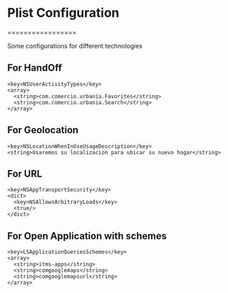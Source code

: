 # Plist Configuration
=================

Some configurations for different technologies

## For HandOff ##
```
<key>NSUserActivityTypes</key>
<array>
  <string>com.comercio.urbania.Favorites</string>
  <string>com.comercio.urbania.Search</string>
</array>
```
## For Geolocation ##
```
<key>NSLocationWhenInUseUsageDescription</key>
<string>Usaremos su localizacion para ubicar su nuevo hogar</string>
```
## For URL ##
```
<key>NSAppTransportSecurity</key>
<dict>
  <key>NSAllowsArbitraryLoads</key>
  <true/>
</dict>
```
## For Open Application with schemes ##
```
<key>LSApplicationQueriesSchemes</key>
<array>
  <string>itms-apps</string>
  <string>comgooglemaps</string>
  <string>comgooglemapsurl</string>
</array>
```
